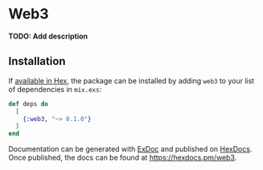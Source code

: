 # Web3

**TODO: Add description**

## Installation

If [available in Hex](https://hex.pm/docs/publish), the package can be installed
by adding `web3` to your list of dependencies in `mix.exs`:

```elixir
def deps do
  [
    {:web3, "~> 0.1.0"}
  ]
end
```

Documentation can be generated with [ExDoc](https://github.com/elixir-lang/ex_doc)
and published on [HexDocs](https://hexdocs.pm). Once published, the docs can
be found at <https://hexdocs.pm/web3>.

